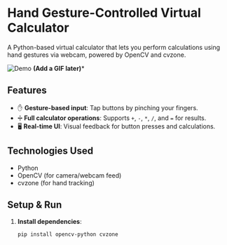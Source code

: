 # Hand Gesture-Controlled Virtual Calculator  

A Python-based virtual calculator that lets you perform calculations using hand gestures via webcam, powered by OpenCV and cvzone.  

![Demo](https://user-images.githubusercontent.com/.../demo.gif) **(Add a GIF later)***  

## Features  
- ✋ **Gesture-based input**: Tap buttons by pinching your fingers.  
- ➗ **Full calculator operations**: Supports `+`, `-`, `*`, `/`, and `=` for results.  
- 🖥️ **Real-time UI**: Visual feedback for button presses and calculations.  

## Technologies Used  
- Python  
- OpenCV (for camera/webcam feed)  
- cvzone (for hand tracking)  

## Setup & Run  
1. **Install dependencies**:  
   ```bash
   pip install opencv-python cvzone
